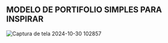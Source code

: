 ## MODELO DE PORTIFOLIO SIMPLES PARA INSPIRAR

![Captura de tela 2024-10-30 102857](https://github.com/user-attachments/assets/cfdbf47b-6798-4805-8f7d-fc7b5b67acb7)
